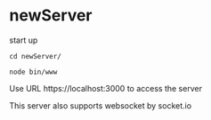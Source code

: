 # newServer
start up

```
cd newServer/

node bin/www 

```
Use URL https://localhost:3000 to access the server

This server also supports websocket by socket.io 